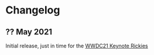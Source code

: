 # Changelog

## ?? May 2021
Initial release, just in time for the [WWDC21 Keynote Rickies](https://rickies.co/keynote-jun-2021)

